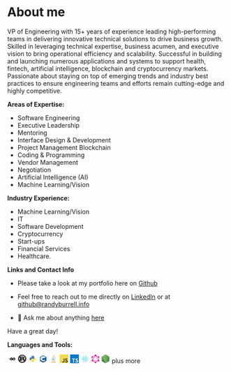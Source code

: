 # **About me**

VP of Engineering with 15+ years of experience leading high-performing teams in
delivering innovative technical solutions to drive business growth. Skilled in
leveraging technical expertise, business acumen, and executive vision to bring
operational efficiency and scalability. Successful in building and launching
numerous applications and systems to support health, fintech, artificial
intelligence, blockchain and cryptocurrency markets. Passionate about staying on
top of emerging trends and industry best practices to ensure engineering teams
and efforts remain cutting-edge and highly competitive.

**Areas of Expertise:**

- Software Engineering
- Executive Leadership
- Mentoring
- Interface Design & Development
- Project Management Blockchain
- Coding & Programming
- Vendor Management
- Negotiation
- Artificial Intelligence (AI)
- Machine Learning/Vision

**Industry Experience:**

- Machine Learning/Vision
- IT
- Software Development
- Cryptocurrency
- Start-ups
- Financial Services
- Healthcare.

**Links and Contact Info**

- Please take a look at my portfolio here on [Github](https://github.com/randy1burrell)

- Feel free to reach out to me directly on [LinkedIn](https://www.linkedin.com/in/randyburrell/) or at github@randyburrell.info

- 💬 Ask me about anything [here](https://github.com/randy1burrell/profile/issues)

Have a great day!


**Languages and Tools:**

<code><img height="20" src="https://raw.githubusercontent.com/github/explore/80688e429a7d4ef2fca1e82350fe8e3517d3494d/topics/go/go.png"></code>
<code><img height="20" src="https://raw.githubusercontent.com/github/explore/80688e429a7d4ef2fca1e82350fe8e3517d3494d/topics/rust/rust.png"></code>
<code><img height="20" src="https://raw.githubusercontent.com/github/explore/80688e429a7d4ef2fca1e82350fe8e3517d3494d/topics/python/python.png"></code>
<code><img height="20" src="https://raw.githubusercontent.com/github/explore/80688e429a7d4ef2fca1e82350fe8e3517d3494d/topics/c/c.png"></code>
<code><img height="20" src="https://raw.githubusercontent.com/github/explore/80688e429a7d4ef2fca1e82350fe8e3517d3494d/topics/java/java.png"></code>
<code><img height="20" src="https://raw.githubusercontent.com/github/explore/80688e429a7d4ef2fca1e82350fe8e3517d3494d/topics/javascript/javascript.png"></code>
<code><img height="20" src="https://raw.githubusercontent.com/github/explore/80688e429a7d4ef2fca1e82350fe8e3517d3494d/topics/typescript/typescript.png"></code>
<code><img height="20" src="https://raw.githubusercontent.com/github/explore/80688e429a7d4ef2fca1e82350fe8e3517d3494d/topics/react/react.png"></code>
<code><img height="20" src="https://raw.githubusercontent.com/github/explore/5c058a388828bb5fde0bcafd4bc867b5bb3f26f3/topics/graphql/graphql.png"></code>
<code><img height="20" src="https://raw.githubusercontent.com/github/explore/80688e429a7d4ef2fca1e82350fe8e3517d3494d/topics/nodejs/nodejs.png"></code>
plus more
